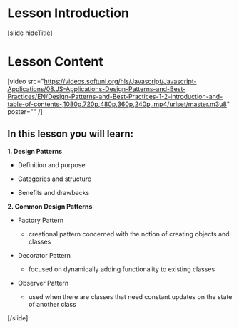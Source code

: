 # Lesson Introduction

[slide hideTitle]
# Lesson Content


[video src="https://videos.softuni.org/hls/Javascript/Javascript-Applications/08.JS-Applications-Design-Patterns-and-Best-Practices/EN/Design-Patterns-and-Best-Practices-1-2-introduction-and-table-of-contents-,1080p,720p,480p,360p,240p,.mp4/urlset/master.m3u8" poster="" /]

## In this lesson you will learn:

**1. Design Patterns**

- Definition and purpose

- Categories and structure

- Benefits and drawbacks 

**2. Common Design Patterns**

- Factory Pattern
   * creational pattern concerned with the notion of creating objects and classes

- Decorator Pattern
   * focused on dynamically adding functionality to existing classes
   
- Observer Pattern
   * used when there are classes that need constant updates on the state of another class

[/slide]
